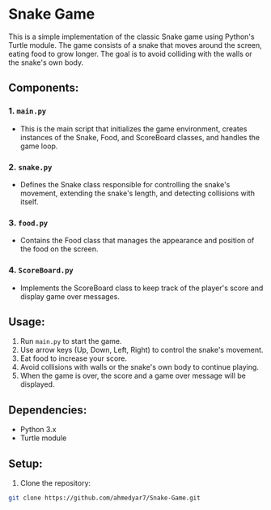 # Snake Game 

This is a simple implementation of the classic Snake game using Python's Turtle module. The game consists of a snake that moves around the screen, eating food to grow longer. The goal is to avoid colliding with the walls or the snake's own body.

## Components:

### 1. `main.py`

- This is the main script that initializes the game environment, creates instances of the Snake, Food, and ScoreBoard classes, and handles the game loop.

### 2. `snake.py`

- Defines the Snake class responsible for controlling the snake's movement, extending the snake's length, and detecting collisions with itself.

### 3. `food.py`

- Contains the Food class that manages the appearance and position of the food on the screen.

### 4. `ScoreBoard.py`

- Implements the ScoreBoard class to keep track of the player's score and display game over messages.

## Usage:

1. Run `main.py` to start the game.
2. Use arrow keys (Up, Down, Left, Right) to control the snake's movement.
3. Eat food to increase your score.
4. Avoid collisions with walls or the snake's own body to continue playing.
5. When the game is over, the score and a game over message will be displayed.

## Dependencies:

- Python 3.x
- Turtle module

## Setup:

1. Clone the repository:

```bash
git clone https://github.com/ahmedyar7/Snake-Game.git
